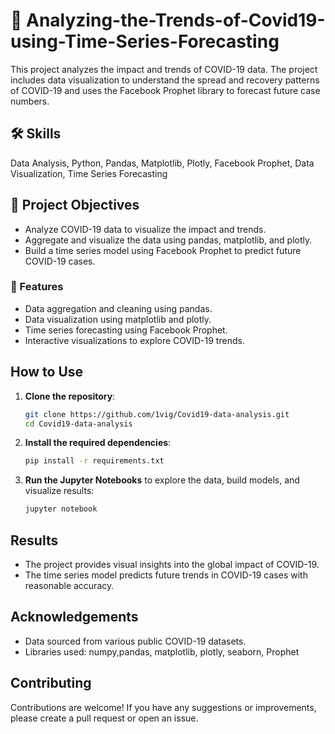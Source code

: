 # 📂 Analyzing-the-Trends-of-Covid19-using-Time-Series-Forecasting
This project analyzes the impact and trends of COVID-19 data. The project includes data visualization to understand the spread and recovery patterns of COVID-19 and uses the Facebook Prophet library to forecast future case numbers.

## 🛠 Skills
Data Analysis, Python, Pandas, Matplotlib, Plotly, Facebook Prophet, Data Visualization, Time Series Forecasting

## 🔭 Project Objectives
- Analyze COVID-19 data to visualize the impact and trends.
- Aggregate and visualize the data using pandas, matplotlib, and plotly.
- Build a time series model using Facebook Prophet to predict future COVID-19 cases.

### 🔑 Features
- Data aggregation and cleaning using pandas.
- Data visualization using matplotlib and plotly.
- Time series forecasting using Facebook Prophet.
- Interactive visualizations to explore COVID-19 trends.


## How to Use

1. **Clone the repository**:
    ```bash
    git clone https://github.com/1vig/Covid19-data-analysis.git
    cd Covid19-data-analysis
    ```

2. **Install the required dependencies**:
    ```bash
    pip install -r requirements.txt
    ```

3. **Run the Jupyter Notebooks** to explore the data, build models, and visualize results:
    ```bash
    jupyter notebook
    ```

## Results

- The project provides visual insights into the global impact of COVID-19.
- The time series model predicts future trends in COVID-19 cases with reasonable accuracy.

## Acknowledgements

- Data sourced from various public COVID-19 datasets.
- Libraries used: numpy,pandas, matplotlib, plotly, seaborn, Prophet

## Contributing

Contributions are welcome! If you have any suggestions or improvements, please create a pull request or open an issue.
